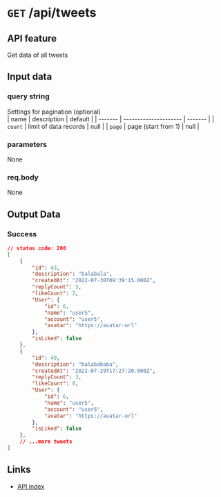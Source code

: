 # `GET` /api/tweets  

## API feature
Get data of all tweets  

## Input data  
### query string  
Settings for pagination (optional)  
| name    | description           | default |
| ------- | --------------------- | ------- |
| `count` | limit of data records | null    |
| `page`  | page (start from 1)   | null    |
### parameters  
None

### req.body  
None

## Output Data  
### Success  
```json
// status code: 200
[
    {
        "id": 43,
        "description": "balabala",
        "createdAt": "2022-07-30T09:39:15.000Z",
        "replyCount": 3,
        "likeCount": 2,
        "User": {
            "id": 6,
            "name": "user5",
            "account": "user5",
            "avatar": "https://avatar-url"
        },
        "isLiked": false
    },
    {
        "id": 49,
        "description": "balabababa",
        "createdAt": "2022-07-29T17:27:20.000Z",
        "replyCount": 3,
        "likeCount": 0,
        "User": {
            "id": 6,
            "name": "user5",
            "account": "user5",
            "avatar": "https://avatar-url"
        },
        "isLiked": false
    },
    // ...more tweets
]
```


## Links  
* [API index](../index.md)  
